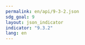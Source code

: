 ```yaml
---
permalink: en/api/9-3-2.json
sdg_goal: 9
layout: json_indicator
indicator: "9.3.2"
lang: en
---
```

